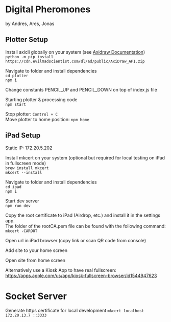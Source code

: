 # Digital Pheromones
by Andres, Ares, Jonas

## Plotter Setup

Install axicli globally on your system (see [Axidraw Documentation](https://axidraw.com/doc/cli_api/#introduction))  
`python -m pip install https://cdn.evilmadscientist.com/dl/ad/public/AxiDraw_API.zip`



Navigate to folder and install dependencies  
`cd plotter`  
`npm i` 

Change constants PENCIL_UP and PENCIL_DOWN on top of index.js file

Starting plotter & processing code  
`npm start`  

Stop plotter: `Control + C`  
Move plotter to home position: `npm home`

## iPad Setup

Static IP: 172.20.5.202

Install mkcert on your system (optional but required for local testing on iPad in fullscreen mode)  
`brew install mkcert`    
`mkcert --install`  

Navigate to folder and install dependencies  
`cd ipad`  
`npm i`

Start dev server   
`npm run dev`  

Copy the root certificate to iPad (Airdrop, etc.) and install it in the settings app.  
The folder of the rootCA.pem file can be found with the following command:  
`mkcert -CAROOT`  

Open url in iPad browser (copy link or scan QR code from console)   

Add site to your home screen  

Open site from home screen

Alternatively use a Kiosk App to have real fullscreen:
https://apps.apple.com/us/app/kiosk-fullscreen-browser/id1544947623


# Socket Server

Generate https certificate for local development
`mkcert localhost 172.20.13.7 ::3333`

